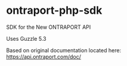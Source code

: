 # ontraport-php-sdk
SDK for the New ONTRAPORT API

Uses Guzzle 5.3

Based on original documentation located here: https://api.ontraport.com/doc/